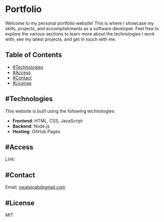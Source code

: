 # Portfolio

Welcome to my personal portfolio website! This is where I showcase my skills, projects, and accomplishments as a software developer. Feel free to explore the various sections to learn more about the technologies I work with, see my latest projects, and get in touch with me.

## Table of Contents

- [#Technologies](#technologies)
- [#Access](#access)
- [#Contact](#contact)
- [#License](#license)


## #Technologies

This website is built using the following technologies:

- **Frontend**: HTML, CSS, JavaScript
- **Backend**: Node.js
- **Hosting**: GitHub Pages

## #Access 
Link: 

## #Contact
Email: owalajoab@gmail.com

## #License
MIT